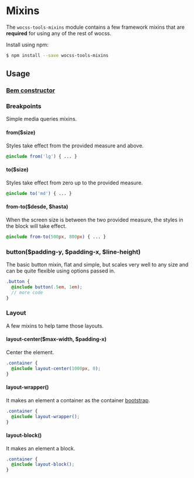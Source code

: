 # Mixins

The `wocss-tools-mixins` module contains a few framework mixins that are
**required** for using any of the rest of wocss.

Install using npm:

```sh
$ npm install --save wocss-tools-mixins
```

## Usage

### [Bem constructor](https://github.com/danielguillan/bem-constructor)

### Breakpoints

Simple media queries mixins.

#### from($size)

Styles take effect from the provided measure and above.

```scss
@include from('lg') { ... }
```

#### to($size)

Styles take effect from zero up to the provided measure.

```scss
@include to('md') { ... }
```

#### from-to($desde, $hasta)

When the screen size is between the two provided measure, the styles in the block will take effect.

```scss
@include from-to(500px, 800px) { ... }
```

### button($padding-y, $padding-x, $line-height)

The basic button mixin, flat and simple, but scales very well to any size and can be quite flexible using options passed in.

```scss
.button {
  @include button(.5em, 1em);
  // more code
}
```

### Layout

A few mixins to help tame those layouts.

#### layout-center($max-width, $padding-x)

Center the element.

```scss
.container {
  @include layout-center(1000px, 0);
}
```

#### layout-wrapper()

It makes an element a container as the container [bootstrap](http://getbootstrap.com/css/#overview-container).

```scss
.container {
  @include layout-wrapper();
}
```

#### layout-block()

It makes an element a block.

```scss
.container {
  @include layout-block();
}
```
